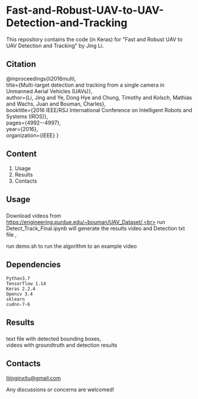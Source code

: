 # Fast-and-Robust-UAV-to-UAV-Detection-and-Tracking
This repository contains the code (in Keras) for "Fast and Robust UAV to UAV Detection and Tracking" by Jing Li.
## Citation

@inproceedings{li2016multi,<br>
  title={Multi-target detection and tracking from a single camera in Unmanned Aerial Vehicles (UAVs)},<br>
  author={Li, Jing and Ye, Dong Hye and Chung, Timothy and Kolsch, Mathias and Wachs, Juan and Bouman, Charles},<br>
  booktitle={2016 IEEE/RSJ International Conference on Intelligent Robots and Systems (IROS)},<br>
  pages={4992--4997},<br>
  year={2016},<br>
  organization={IEEE}
}



## Content
1. Usage
2. Results
3. Contacts


## Usage
### 
Download videos from https://engineering.purdue.edu/~bouman/UAV_Dataset/,<br>
run Detect_Track_Final.ipynb will generate the results video and Detection txt file ,<br>

run demo.sh to run the algorithm to an example video
## Dependencies

    Python3.7
    Tensorflow 1.14
    Keras 2.2.4
    Opencv 3.4  
    sklearn
    cudnn-7-6
    



## Results
### 
text file with detected bounding boxes,<br>
videos with groundtruth and detection results
## Contacts
lijinginxjtu@gmail.com

Any discussions or concerns are welcomed!
